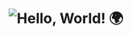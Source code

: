 <h1 align=center><img src="https://readme-typing-svg.herokuapp.com?font=jetbrains+mono&size=23&duration=6000&color=64F781&background=FFFFFF00&center=true&multiline=true&width=500&lines=Hello%2C+World!%F0%9F%8C%8D" alt="Hello, World! 🌍"</h1>

  <h4 align=center></h4>
<!---
muichii/muichii is a ✨ special ✨ repository because its `README.md` (this file) appears on your GitHub profile.
You can click the Preview link to take a look at your changes.
--->
